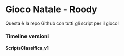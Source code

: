# Gioco Natale - Roody

Questa è la repo Github con tutti gli script per il gioco!

### Timeline versioni

#### ScriptsClassifica_v1